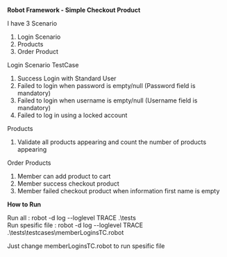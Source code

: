 **Robot Framework - Simple Checkout Product**

I have 3 Scenario 
1. Login Scenario
2. Products
3. Order Product

Login Scenario TestCase
1. Success Login with Standard User
2. Failed to login when password is empty/null (Password field is mandatory)
3. Failed to login when username is empty/null (Username field is mandatory)
4. Failed to log in using a locked account

Products
1. Validate all products appearing and count the number of products appearing

Order Products
1. Member can add product to cart
2. Member success checkout product
3. Member failed checkout product when information first name is empty



**How to Run**

Run all : robot -d log --loglevel TRACE .\tests\
Run spesific file : robot -d log --loglevel TRACE .\tests\testcases\memberLoginsTC.robot

Just change memberLoginsTC.robot to run spesific file
